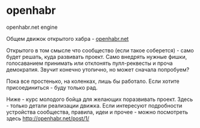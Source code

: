 # openhabr
openhabr.net engine

Общем движок открытого хабра - [openhabr.net](http://openhabr.net/)

Открытого в том смысле что сообщество (если такое соберется) - само будет решать, куда развивать проект. Само внедрять нужные фишки, голосаванием принимать или отклонять пулл-реквесты и проча демократия. Звучит конечно утопично, но может сначала попробуем?

Пока все простенько, на коленках, лишь бы работало.
Если хотите присоединиться - буду только рад.

Ниже - курс молодого бойца для желающих поразвивать проект. Здесь - только детали реализации движка. Если интересуют подробности устройства сообщества, правила, идеи и прочее - можно посмотреть здесь http://openhabr.net/post/1/

